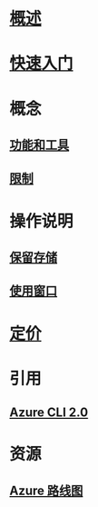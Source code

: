 # [概述](overview.md)

# [快速入门](quickstart.md)

# 概念
## [功能和工具](features.md)
## [限制](limitations.md)

# 操作说明
## [保留存储](persisting-shell-storage.md)
## [使用窗口](using-the-shell-window.md)

# [定价](pricing.md)

# 引用
## [Azure CLI 2.0](/cli/azure) 
# 资源
## [Azure 路线图](https://azure.microsoft.com/roadmap/)
